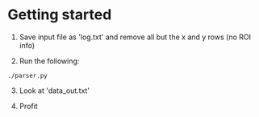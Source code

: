 # Getting started

1. Save input file as 'log.txt' and remove all but the x and y rows (no ROI info)

2. Run the following:
```
./parser.py
```

3. Look at 'data_out.txt'

4. Profit
